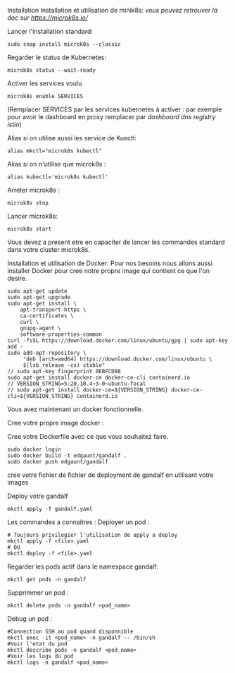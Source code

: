 Installation
Installation et utilisation de minik8s:
*vous pouvez retrouver la doc sur https://microk8s.io/*

Lancer l'installation standard:
```
sudo snap install microk8s --classic
```
Regarder le status de Kubernetes:
```
microk8s status --wait-ready
```
Activer les services voulu
```
microk8s enable SERVICES
```
(Remplacer SERVICES par les services kubernetes à activer :
par exemple pour avoir le dashboard en proxy remplacer par *dashboard dns registry istio*)

Alias si on utilise aussi les service de Kuectl:
```
alias mkctl="microk8s kubectl"
```
Alias si on n'utilise que microk8s :
```
alias kubectl='microk8s kubectl'
```

Arreter microk8s :
```
microk8s stop
```
Lancer microk8s:
```
microk8s start
```

Vous devez a present etre en capaciter de lancer les commandes standard dans votre cluster microk8s.


Installation et utilisation de Docker:
Pour nos besoins nous allons aussi installer Docker pour cree notre propre image qui contient ce que l'on desire.
```
sudo apt-get update
sudo apt-get upgrade
sudo apt-get install \
    apt-transport-https \
    ca-certificates \
    curl \
    gnupg-agent \
    software-properties-common
curl -fsSL https://download.docker.com/linux/ubuntu/gpg | sudo apt-key add -
sudo add-apt-repository \
     "deb [arch=amd64] https://download.docker.com/linux/ubuntu \
     $(lsb_release -cs) stable"
// sudo apt-key fingerprint 0EBFCD88
sudo apt-get install docker-ce docker-ce-cli containerd.io
// VERSION_STRING=5:20.10.4~3-0~ubuntu-focal
// sudo apt-get install docker-ce=${VERSION_STRING} docker-ce-cli=${VERSION_STRING} containerd.io
```
Vous avez maintenant un docker fonctionnelle.


Cree votre propre image docker :

Cree votre Dockerfile avec ce que vous souhaitez faire.

```
sudo docker login
sudo docker build -t edgaunt/gandalf .
sudo docker push edgaunt/gandalf
```

cree votre fichier de fichier de deployment de gandalf en utilisant votre images

Deploy votre gandalf
```
mkctl apply -f gandalf.yaml
```






Les commandes a connaitres :
Deployer un pod :
```
# Toujours privilegier l'utilisation de apply a deploy 
mkctl apply -f <file>.yaml
# OU
mkctl deploy -f <file>.yaml
```
Regarder les pods actif dans le namespace gandalf:
```
mkctl get pods -n gandalf
```

Supprimmer un pod :
```
mkctl delete pods -n gandalf <pod_name>

```
Debug un pod :
```
#Connection SSH au pod quand disponnible
mkctl exec -it <pod_name> -n gandalf -- /bin/sh
#Voir l'etat du pod
mkctl describe pods -n gandalf <pod_name>
#Voir les logs du pod
mkctl logs -n gandalf <pod_name>
```


